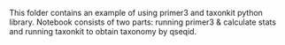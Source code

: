 This folder contains an example of using primer3 and taxonkit python library. 
Notebook consists of two parts: running primer3 & calculate stats and running taxonkit to obtain taxonomy by qseqid.
